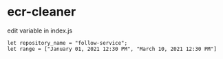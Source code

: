 # ecr-cleaner

edit variable in index.js

```shell
let repository_name = "follow-service";
let range = ["January 01, 2021 12:30 PM", "March 10, 2021 12:30 PM"]
```
